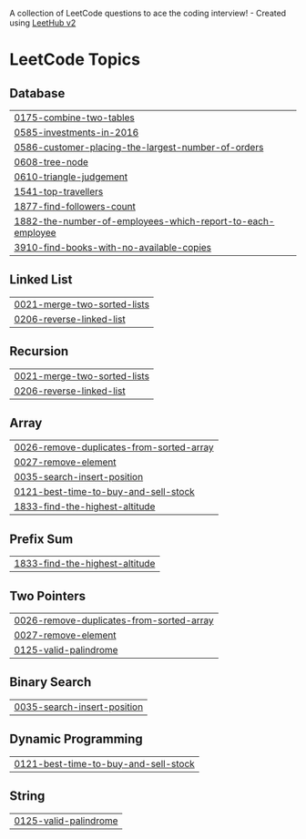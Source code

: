 A collection of LeetCode questions to ace the coding interview! - Created using [LeetHub v2](https://github.com/arunbhardwaj/LeetHub-2.0)
<!---LeetCode Topics Start-->
# LeetCode Topics
## Database
|  |
| ------- |
| [0175-combine-two-tables](https://github.com/Pavithra0201/leetcode_sync-25/tree/master/0175-combine-two-tables) |
| [0585-investments-in-2016](https://github.com/Pavithra0201/leetcode_sync-25/tree/master/0585-investments-in-2016) |
| [0586-customer-placing-the-largest-number-of-orders](https://github.com/Pavithra0201/leetcode_sync-25/tree/master/0586-customer-placing-the-largest-number-of-orders) |
| [0608-tree-node](https://github.com/Pavithra0201/leetcode_sync-25/tree/master/0608-tree-node) |
| [0610-triangle-judgement](https://github.com/Pavithra0201/leetcode_sync-25/tree/master/0610-triangle-judgement) |
| [1541-top-travellers](https://github.com/Pavithra0201/leetcode_sync-25/tree/master/1541-top-travellers) |
| [1877-find-followers-count](https://github.com/Pavithra0201/leetcode_sync-25/tree/master/1877-find-followers-count) |
| [1882-the-number-of-employees-which-report-to-each-employee](https://github.com/Pavithra0201/leetcode_sync-25/tree/master/1882-the-number-of-employees-which-report-to-each-employee) |
| [3910-find-books-with-no-available-copies](https://github.com/Pavithra0201/leetcode_sync-25/tree/master/3910-find-books-with-no-available-copies) |
## Linked List
|  |
| ------- |
| [0021-merge-two-sorted-lists](https://github.com/Pavithra0201/leetcode_sync-25/tree/master/0021-merge-two-sorted-lists) |
| [0206-reverse-linked-list](https://github.com/Pavithra0201/leetcode_sync-25/tree/master/0206-reverse-linked-list) |
## Recursion
|  |
| ------- |
| [0021-merge-two-sorted-lists](https://github.com/Pavithra0201/leetcode_sync-25/tree/master/0021-merge-two-sorted-lists) |
| [0206-reverse-linked-list](https://github.com/Pavithra0201/leetcode_sync-25/tree/master/0206-reverse-linked-list) |
## Array
|  |
| ------- |
| [0026-remove-duplicates-from-sorted-array](https://github.com/Pavithra0201/leetcode_sync-25/tree/master/0026-remove-duplicates-from-sorted-array) |
| [0027-remove-element](https://github.com/Pavithra0201/leetcode_sync-25/tree/master/0027-remove-element) |
| [0035-search-insert-position](https://github.com/Pavithra0201/leetcode_sync-25/tree/master/0035-search-insert-position) |
| [0121-best-time-to-buy-and-sell-stock](https://github.com/Pavithra0201/leetcode_sync-25/tree/master/0121-best-time-to-buy-and-sell-stock) |
| [1833-find-the-highest-altitude](https://github.com/Pavithra0201/leetcode_sync-25/tree/master/1833-find-the-highest-altitude) |
## Prefix Sum
|  |
| ------- |
| [1833-find-the-highest-altitude](https://github.com/Pavithra0201/leetcode_sync-25/tree/master/1833-find-the-highest-altitude) |
## Two Pointers
|  |
| ------- |
| [0026-remove-duplicates-from-sorted-array](https://github.com/Pavithra0201/leetcode_sync-25/tree/master/0026-remove-duplicates-from-sorted-array) |
| [0027-remove-element](https://github.com/Pavithra0201/leetcode_sync-25/tree/master/0027-remove-element) |
| [0125-valid-palindrome](https://github.com/Pavithra0201/leetcode_sync-25/tree/master/0125-valid-palindrome) |
## Binary Search
|  |
| ------- |
| [0035-search-insert-position](https://github.com/Pavithra0201/leetcode_sync-25/tree/master/0035-search-insert-position) |
## Dynamic Programming
|  |
| ------- |
| [0121-best-time-to-buy-and-sell-stock](https://github.com/Pavithra0201/leetcode_sync-25/tree/master/0121-best-time-to-buy-and-sell-stock) |
## String
|  |
| ------- |
| [0125-valid-palindrome](https://github.com/Pavithra0201/leetcode_sync-25/tree/master/0125-valid-palindrome) |
<!---LeetCode Topics End-->